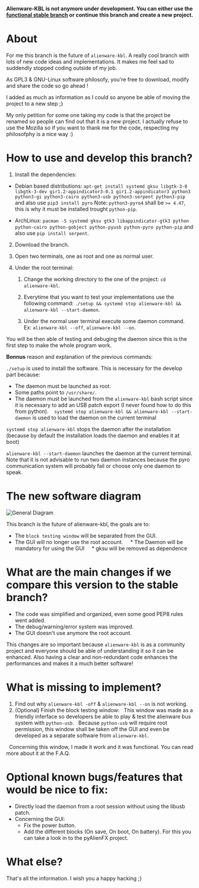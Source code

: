 **Alienware-KBL is not anymore under development. You can either use the [functional stable branch](https://github.com/rsm-gh/alienware-kbl/tree/stable) or continue this branch and create a new project.**

# About

For me this branch is the future of `alienware-kbl`. A really cool branch with lots of new code ideas and implementations.
It makes me feel sad to suddendly stopped coding outside of my job.

As GPL3 & GNU-Linux software philosofy, you're free to download, modify and share the code so go ahead !

I added as much as information as I could so anyone be able of moving the project to a new step ;}


My only petition for some one taking my code is that the project be renamed so people can find out that it is a new project.
I actually refuse to use the Mozilla so if you want to thank me for the code, respecting my philosofphy is a nice way :)


# How to use and develop this branch?

1. Install the dependencies:
  * Debian based distributions: `apt-get install systemd gksu libgtk-3-0 libgtk-3-dev gir1.2-appindicator3-0.1 gir1.2-appindicator3 python3 python3-gi python3-cairo python3-usb python3-serpent python3-pip` and also use `pip3 install pyro`
  Note: `python3-pyro4` shall be `>= 4.47`, this is why it must be installed trought `python-pip`.
  
  * ArchLinux: `pacman -S systemd gksu gtk3 libappindicator-gtk3 python python-cairo python-gobject python-pyusb python-pyro python-pip` and also use `pip install serpent`.

2. Download the branch.

3. Open two terminals, one as root and one as normal user.

4. Under the root terminal:
    1. Change the working directory to the one of the project: `cd alienware-kbl`.
    
    2. Everytime that you want to test your implementations use the following command: `./setup && systemd stop alienware-kbl && alienware-kbl --start-daemon`.
    
    3. Under the normal user terminal execute some daemon command. Ex: `alienware-kbl --off`, `alienware-kbl --on`.
  
  You will be then able of testing and debuging the daemon since this is the first step to make the whole program work.

  **Bonnus** reason and explanation of the previous commands:
  
  `./setup` is used to install the software. This is necessary for the develop part because:
  + The daemon must be launched as root.
  + Some paths point to `/usr/share/`.
  + The daemon must be launched from the ` alienware-kbl ` bash script since it is necessary to add an USB patch export (I never found how to do this from python).
  
  `systemd stop alienware-kbl && alienware-kbl --start-daemon` is used to load the daemon on the current terminal
  
  `systemd stop alienware-kbl` stops the daemon after the installation (because by default the installation loads the daemon and enables it at boot)
  
  `alienware-kbl --start-daemon` launches the daemon at the current terminal. Note that it is not advisable to run two daemon instances because the pyro communication system will probably fail or choose only one daemon to speak.


# The new software diagram

![General Diagram](https://github.com/rsm-gh/alienware-kbl/blob/new-version/usr/share/doc/AlienwareKBL/Programming/general%20diagram.png)


This branch is the future of alienware-kbl, the goals are to:

+ The `block testing window` will be separated from the GUI.
+ The GUI will no longer use the root account.
    * The Daemon will be mandatory for using the GUI
    * gksu will be removed as dependence


# What are the main changes if we compare this version to the stable branch?

+ The code was simplified and organized, even some good PEP8 rules went added.
+ The debug/warning/error system was improved.
+ The GUI doesn't use anymore the root account.

This changes are so important because `alienware-kbl` is as a community project and everyone should be able of understanding it so it can be enhanced.
Also having a clear and non-redundant code enhances the performances and makes it a much better software!

# What is missing to implement?

1) Find out why `alienware-kbl -off` & `alienware-kbl --on` is not working.
2) (Optional) Finish the block testing window:
  This window was made as a friendly inferface so developers be able to play & test the alienware bus system with `python-usb`.
  Because `python-usb` will require root permission, this window shall be taken off the GUI and even be developed as a separate software from `alienware-kbl`.

  Concerning this window, I made it work and it was functional. You can read more about it at the F.A.Q.

# Optional known bugs/features that would be nice to fix:
+ Directly load the daemon from a root session without using the libusb patch.
+ Concerning the GUI:
  + Fix the power button.
  + Add the different blocks (On save, On boot, On battery). For this you can take a look in to the pyAlienFX project.
  
# What else?

That's all the information. I wish you a happy hacking ;}


